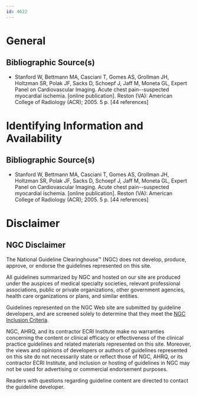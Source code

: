 ```yaml
---
id: 4622
---
```


# General

## Bibliographic Source(s)

- Stanford W, Bettmann MA, Casciani T, Gomes AS, Grollman JH, Holtzman SR, Polak JF, Sacks D, Schoepf J, Jaff M, Moneta GL, Expert Panel on Cardiovascular Imaging. Acute chest pain--suspected myocardial ischemia. [online publication]. Reston (VA): American College of Radiology (ACR); 2005. 5 p. [44 references]

# Identifying Information and Availability

## Bibliographic Source(s)

- Stanford W, Bettmann MA, Casciani T, Gomes AS, Grollman JH, Holtzman SR, Polak JF, Sacks D, Schoepf J, Jaff M, Moneta GL, Expert Panel on Cardiovascular Imaging. Acute chest pain--suspected myocardial ischemia. [online publication]. Reston (VA): American College of Radiology (ACR); 2005. 5 p. [44 references]

# Disclaimer

## NGC Disclaimer

The National Guideline Clearinghouse™ (NGC) does not develop, produce, approve, or endorse the guidelines represented on this site.

All guidelines summarized by NGC and hosted on our site are produced under the auspices of medical specialty societies, relevant professional associations, public or private organizations, other government agencies, health care organizations or plans, and similar entities.

Guidelines represented on the NGC Web site are submitted by guideline developers, and are screened solely to determine that they meet the [NGC Inclusion Criteria](/help-and-about/summaries/inclusion-criteria).

NGC, AHRQ, and its contractor ECRI Institute make no warranties concerning the content or clinical efficacy or effectiveness of the clinical practice guidelines and related materials represented on this site. Moreover, the views and opinions of developers or authors of guidelines represented on this site do not necessarily state or reflect those of NGC, AHRQ, or its contractor ECRI Institute, and inclusion or hosting of guidelines in NGC may not be used for advertising or commercial endorsement purposes.

Readers with questions regarding guideline content are directed to contact the guideline developer.

